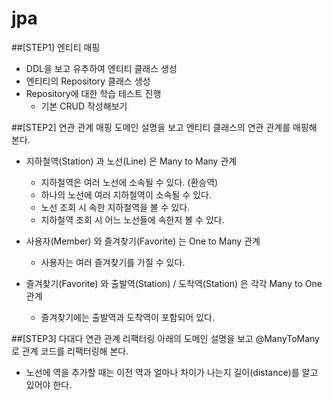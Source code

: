 # jpa

##[STEP1] 엔티티 매핑
* DDL을 보고 유추하여 엔티티 클래스 생성
* 엔티티의 Repository 클래스 생성
* Repository에 대한 학습 테스트 진행 
  * 기본 CRUD 작성해보기

##[STEP2] 연관 관계 매핑
도메인 설명을 보고 엔티티 클래스의 연관 관계를 매핑해 본다.

* 지하철역(Station) 과 노선(Line) 은 Many to Many 관계
  * 지하철역은 여러 노선에 소속될 수 있다. (환승역)
  * 하나의 노선에 여러 지하철역이 소속될 수 있다.
  * 노선 조회 시 속한 지하철역을 볼 수 있다.
  * 지하철역 조회 시 어느 노선들에 속한지 볼 수 있다.

* 사용자(Member) 와 즐겨찾기(Favorite) 는 One to Many 관계
  * 사용자는 여러 즐겨찾기를 가질 수 있다.

* 즐겨찾기(Favorite) 와 출발역(Station) / 도착역(Station) 은 각각 Many to One 관계
  * 즐겨찾기에는 출발역과 도착역이 포함되어 있다.

##[STEP3] 다대다 연관 관계 리팩터링
아래의 도메인 설명을 보고 @ManyToMany로 관계 코드를 리팩터링해 본다.

* 노선에 역을 추가할 때는 이전 역과 얼마나 차이가 나는지 길이(distance)를 알고 있어야 한다.
